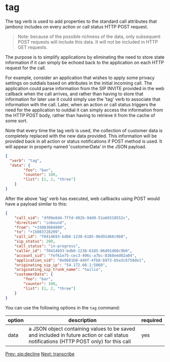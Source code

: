# tag

The tag verb is used to add properties to the standard call attributes that jambonz includes on every action or call status HTTP POST request.

> Note: because of the possible richness of the data, only subsequent POST requests will include this data.  It will not be included in HTTP GET requests.

The purpose is to simplify applications by eliminating the need to store state information if it can simply be echoed back to the application on each HTTP request for the call.

For example, consider an application that wishes to apply some privacy settings on outdials based on attributes in the initial incoming call.  The application could parse information from the SIP INVITE provided in the web callback when the call arrives, and rather than having to store that information for later use it could simply use the 'tag' verb to associate that information with the call.  Later, when an action or call status triggers the need for the application to outdial it can simply access the information from the HTTP POST body, rather than having to retrieve it from the cache of some sort.

Note that every time the tag verb is used, the collection of customer data is completely replaced with the new data provided.  This information will be provided back in all action or status notifications if POST method is used.  It will appear in property named 'customerData' in the JSON payload. 

```json
{
  "verb": "tag",
  "data": {
		"foo": "bar",
		"counter": 100,
		"list": [1, 2, "three"]
	}
}
```

After the above 'tag' verb has executed, web callbacks using POST would have a payload similar to this:
```json
{
	"call_sid": "df09e8d4-7ffd-492b-94d9-51a60318552c",
	"direction": "inbound",
	"from": "+15083084809",
	"to": "+15083728299",
	"call_id": "f0414693-bdb6-1238-6185-06d91d68c9b0",
	"sip_status": 200,
	"call_status": "in-progress",
	"caller_id": "f0414693-bdb6-1238-6185-06d91d68c9b0",
	"account_sid": "fef61e75-cec3-496c-a7bc-8368e4d02a04",
	"application_sid": "0e0681b0-d49f-4fb8-b973-b5a3c6758de1",
	"originating_sip_ip": "54.172.60.1:5060",
	"originating_sip_trunk_name": "twilio",
	"customerData": {
		"foo": "bar",
		"counter": 100,
		"list": [1, 2, "three"]
	}
}
```

You can use the following options in the `tag` command:

| option        | description | required  |
| ------------- |-------------| -----|
| data | a JSON object containing values to be saved and included in future action or call status notifications (HTTP POST only) for this call | yes |

<p class="flex">
<a href="/docs/webhooks/sip-decline">Prev: sip:decline</a>
<a href="/docs/webhooks/transcribe">Next: transcribe</a>
</p>
